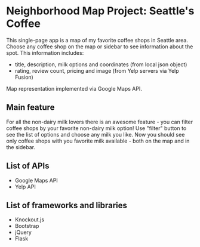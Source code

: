 # Neighborhood Map Project: Seattle's Coffee

This single-page app is a map of my favorite coffee shops in Seattle area.
Choose any coffee shop on the map or sidebar to see information about the spot.
This information includes:
- title, description, milk options and coordinates (from local json object)
- rating, review count, pricing and image (from Yelp servers via Yelp Fusion)

Map representation implemented via Google Maps API.

## Main feature
For all the non-dairy milk lovers there is an awesome feature -
you can filter coffee shops by your favorite non-dairy milk option!
Use "filter" button to see the list of options and choose any milk you like.
Now you should see only coffee shops with you favorite milk available -
both on the map and in the sidebar.

## List of APIs
- Google Maps API
- Yelp API

## List of frameworks and libraries
- Knockout.js
- Bootstrap
- jQuery
- Flask
